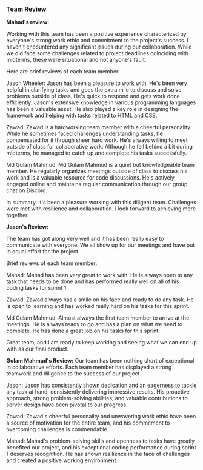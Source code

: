 ### Team Review

**Mahad's review:**

Working with this team has been a positive experience characterized by everyone's strong work ethic and commitment to the project's success. I haven't encountered any significant issues during our collaboration. While we did face some challenges related to project deadlines coinciding with midterms, these were situational and not anyone's fault.

Here are brief reviews of each team member:

Jason Wheeler:
Jason has been a pleasure to work with. He's been very helpful in clarifying tasks and goes the extra mile to discuss and solve problems outside of class. He's quick to respond and gets work done efficiently. Jason's extensive knowledge in various programming languages has been a valuable asset. He also played a key role in designing the framework and helping with tasks related to HTML and CSS.

Zawad:
Zawad is a hardworking team member with a cheerful personality. While he sometimes faced challenges understanding tasks, he compensated for it through sheer hard work. He's always willing to meet outside of class for collaborative work. Although he fell behind a bit during midterms, he managed to catch up and complete his tasks successfully.

Md Gulam Mahmud:
Md Gulam Mahmud is a quiet but knowledgeable team member. He regularly organizes meetings outside of class to discuss his work and is a valuable resource for code discussions. He's actively engaged online and maintains regular communication through our group chat on Discord.

In summary, it's been a pleasure working with this diligent team. Challenges were met with resilience and collaboration. I look forward to achieving more together.

**Jason's Review:**

The team has got along very well and it has been really easy to communicate with everyone. We all show up for our meetings and have put in equal effort for the project.

Brief reviews of each team member:

Mahad:
Mahad has been very great to work with. He is always open to any task that needs to be done and has performed really well on all of his coding tasks for sprint 1.

Zawad:
Zawad always has a smile on his face and ready to do any task. He is open to learning and has worked really hard on his tasks for this sprint.

Md Gulam Mahmud:
Almost always the first team member to arrive at the meetings. He is always ready to go and has a plan on what we need to complete. He has done a great job on his tasks for this sprint.

Great team, and I am ready to keep working and seeing what we can end up with as our final product.

**Golam Mahmud's Review:**
Our team has been nothing short of exceptional in collaborative efforts. Each team member has displayed a strong teamwork and diligence to the success of our project. 

Jason:
Jason has consistently shown dedication and an eagerness to tackle any task at hand, consistently delivering impressive results. His proactive approach, strong problem-solving abilities, and valuable contributions to server design have been pivotal to our progress. 

Zawad:
Zawad's cheerful personality and unwavering work ethic have been a source of motivation for the entire team, and his commitment to overcoming challenges is commendable. 

Mahad:
Mahad's problem-solving skills and openness to tasks have greatly benefited our project, and his exceptional coding performance during sprint 1 deserves recognition. He  has shown resilience in the face of challenges and created a positive working environment.
